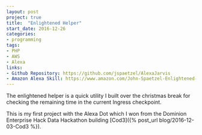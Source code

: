 ```yaml
---
layout: post
project: true
title:  "Enlightened Helper"
start_date: 2016-12-26
categories:
- programming
tags:
- PHP
- AWS
- Alexa
links:
- Github Repository: https://github.com/jspaetzel/AlexaJarvis
- Amazon Alexa Skill: https://www.amazon.com/John-Spaetzel-Enlightened-Helper/dp/B01N2R6J69
---
```


The enlightened helper is a quick utility I built over the christmas break for checking the remaining time in the current Ingress checkpoint.

This is my first project with the Alexa Dot which I won from the Dominion Enterprise Hack Data Hackathon building [Cod3]({% post_url blog/2016-12-03-Cod3 %}).
